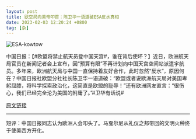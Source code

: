 ```yaml
---
layout: post
title: 欧空局向美帝叩首：陈卫华一语道破ESA反水真相
date: 2023-02-03 12:20:24 +0800
tag: [杂]
---
```


![ESA-kowtow](/styles/images/ESA-kowtow.avif)

中国日报：【#欧盟将禁止航天员登中国天宫#，谁在背后使坏？】近日，欧洲航天局官员在新闻记者会上宣布，因“预算有限”不再计划向中国天宫空间站派遣宇航员。多年来，欧洲航天局与中国一直保持着友好合作，此时忽然“反水”，原因何在？中国日报社欧盟分社社长陈卫华一语道破：“欧盟或者说欧洲航天局对美国卑躬屈膝，将科学探索政治化，这简直是欧盟的耻辱！”还有欧洲网友直言：“很伤心，我们已经完全沦为美国的附庸了。”#卫华有话说#

[原文链接](https://m.weibo.cn/detail/4864654935851870)

***

短评：中国日报同志认为欧洲人会叩头了。马戛尔尼从礼仪之邦带回的文明火种终于使美西方开化。